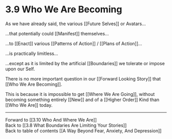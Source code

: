 # 3.9 Who We Are Becoming

As we have already said, the various [[Future Selves]] or Avatars...

...that potentially could [[Manifest]] themselves...

...to [[Enact]] various [[Patterns of Action]] / [[Plans of Action]]... 

...is practically limitless... 

...except as it is limited by the artificial [[Boundaries]] we tolerate or impose upon our Self. 

There is no more important question in our [[Forward Looking Story]] that [[Who We Are Becoming]].  

This is because it is impossible to get [[Where We Are Going]], without becoming something entirely [[New]] and of a [[Higher Order]] Kind than [[Who We Are]] today. 

___

Forward to [[3.10 Who And Where We Are]]          
Back to [[3.8 What Boundaries Are Limiting Your Stories]]        
Back to table of contents [[A Way Beyond Fear, Anxiety, And Depression]]    
